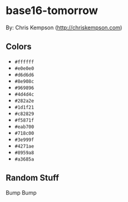 # base16-tomorrow

By: Chris Kempson (http://chriskempson.com)

## Colors

* `#ffffff`
* `#e0e0e0`
* `#d6d6d6`
* `#8e908c`
* `#969896`
* `#4d4d4c`
* `#282a2e`
* `#1d1f21`
* `#c82829`
* `#f5871f`
* `#eab700`
* `#718c00`
* `#3e999f`
* `#4271ae`
* `#8959a8`
* `#a3685a`

## Random Stuff

Bump
Bump
